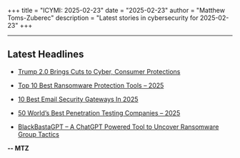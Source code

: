 +++
title = "ICYMI: 2025-02-23"
date = "2025-02-23"
author = "Matthew Toms-Zuberec"
description = "Latest stories in cybersecurity for 2025-02-23"
+++

---------------------------------------------------------------------------
## Latest Headlines
- [Trump 2.0 Brings Cuts to Cyber, Consumer Protections](https://krebsonsecurity.com/2025/02/trump-2-0-brings-cuts-to-cyber-consumer-protections/)

- [Top 10 Best Ransomware Protection Tools – 2025](https://cybersecuritynews.com/ransomware-protection-tools/)

- [10 Best Email Security Gateways In 2025](https://cybersecuritynews.com/email-security-gateways/)

- [50 World’s Best Penetration Testing Companies – 2025](https://cybersecuritynews.com/penetration-testing-companies/)

- [BlackBastaGPT – A ChatGPT Powered Tool to Uncover Ransomware Group Tactics](https://cybersecuritynews.com/blackbastagpt-chatgpt-powered-tool/)

**-- MTZ**